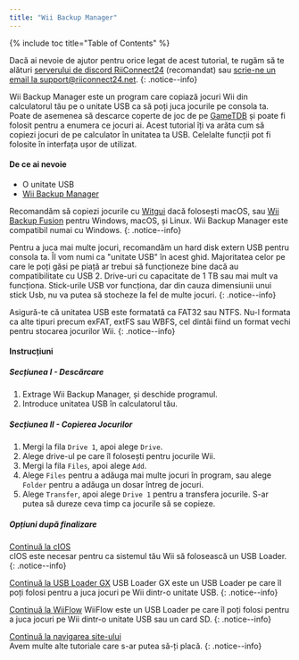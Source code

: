 ```yaml
---
title: "Wii Backup Manager"
---
```


{% include toc title="Table of Contents" %}

Dacă ai nevoie de ajutor pentru orice legat de acest tutorial, te rugăm să te alături [serverului de discord RiiConnect24](https://discord.gg/rc24) (recomandat) sau [scrie-ne un email la support@riiconnect24.net](mailto:support@riiconnect24.net).
{: .notice--info}

Wii Backup Manager este un program care copiază jocuri Wii din calculatorul tău pe o unitate USB ca să poți juca jocurile pe consola ta. Poate de asemenea să descarce coperte de joc de pe [GameTDB](https://gametdb.com/) și poate fi folosit pentru a enumera ce jocuri ai. Acest tutorial îți va arăta cum să copiezi jocuri de pe calculator în unitatea ta USB. Celelalte funcții pot fi folosite în interfața ușor de utilizat.
#### De ce ai nevoie

* O unitate USB
* [Wii Backup Manager](https://static.wiidatabase.de/Wii-Backup-Manager.zip)


Recomandăm să copiezi jocurile cu [Witgui](https://desairem.com/wordpress/category/witgui-download/) dacă folosești macOS, sau [Wii Backup Fusion](https://github.com/larsenv/Wii-Backup-Fusion) pentru Windows, macOS, și Linux. Wii Backup Manager este compatibil numai cu Windows.
{: .notice--info}

Pentru a juca mai multe jocuri, recomandăm un hard disk extern USB pentru consola ta. Îl vom numi ca "unitate USB" în acest ghid. Majoritatea celor pe care le poți găsi pe piață ar trebui să funcționeze bine dacă au compatibilitate cu USB 2. Drive-uri cu capacitate de 1 TB sau mai mult va funcționa. Stick-urile USB vor funcționa, dar din cauza dimensiunii unui stick Usb, nu va putea să stocheze la fel de multe jocuri.
{: .notice--info}

Asigură-te că unitatea USB este formatată ca FAT32 sau NTFS. Nu-l formata ca alte tipuri precum exFAT, extFS sau WBFS, cel dintâi fiind un format vechi pentru stocarea jocurilor Wii.
{: .notice--info}

#### Instrucțiuni

##### Secțiunea I - Descărcare

1. Extrage Wii Backup Manager, și deschide programul.
2. Introduce unitatea USB în calculatorul tău.

##### Secțiunea II - Copierea Jocurilor

1. Mergi la fila `Drive 1`, apoi alege `Drive`.
2. Alege drive-ul pe care îl folosești pentru jocurile Wii.
3. Mergi la fila `Files`, apoi alege `Add`.
4. Alege `Files` pentru a adăuga mai multe jocuri în program, sau alege `Folder` pentru a adăuga un dosar întreg de jocuri.
5. Alege `Transfer`, apoi alege `Drive 1` pentru a transfera jocurile. S-ar putea să dureze ceva timp ca jocurile să se copieze.

##### Opțiuni după finalizare

[Continuă la cIOS](cios)<br> cIOS este necesar pentru ca sistemul tău Wii să folosească un USB Loader.
{: .notice--info}

[Continuă la USB Loader GX](usbloadergx) USB Loader GX este un USB Loader pe care îl poți folosi pentru a juca jocuri pe Wii dintr-o unitate USB.
{: .notice--info}

[Continuă la WiiFlow](wiiflow) WiiFlow este un USB Loader pe care îl poți folosi pentru a juca jocuri pe Wii dintr-o unitate USB sau un card SD.
{: .notice--info}

[Continuă la navigarea site-ului](site-navigation)<br> Avem multe alte tutoriale care s-ar putea să-ți placă.
{: .notice--info}
